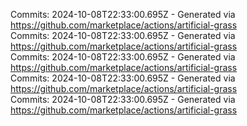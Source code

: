 Commits: 2024-10-08T22:33:00.695Z - Generated via https://github.com/marketplace/actions/artificial-grass
<br>
Commits: 2024-10-08T22:33:00.695Z - Generated via https://github.com/marketplace/actions/artificial-grass
<br>
Commits: 2024-10-08T22:33:00.695Z - Generated via https://github.com/marketplace/actions/artificial-grass
<br>
Commits: 2024-10-08T22:33:00.695Z - Generated via https://github.com/marketplace/actions/artificial-grass
<br>
Commits: 2024-10-08T22:33:00.695Z - Generated via https://github.com/marketplace/actions/artificial-grass
<br>
